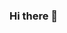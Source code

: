 ### Hi there 👋

<!--
**904756/904756** is a ✨ _special_ ✨ repository because its `README.md` (this file) appears on your GitHub profile.

I am a fullstack developer 👩‍💻
What gives me the greatest joy is learning new things everyday and seeing the results of my work. 
-->
